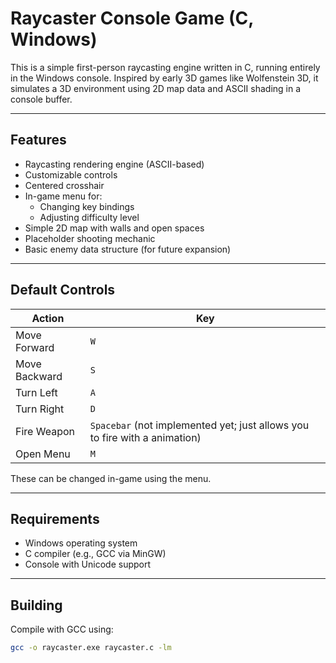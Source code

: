 # Raycaster Console Game (C, Windows)

This is a simple first-person raycasting engine written in C, running entirely in the Windows console. Inspired by early 3D games like Wolfenstein 3D, it simulates a 3D environment using 2D map data and ASCII shading in a console buffer.

---

## Features

- Raycasting rendering engine (ASCII-based)
- Customizable controls
- Centered crosshair
- In-game menu for:
  - Changing key bindings
  - Adjusting difficulty level
- Simple 2D map with walls and open spaces
- Placeholder shooting mechanic
- Basic enemy data structure (for future expansion)

---

## Default Controls

| Action        | Key       |
|---------------|-----------|
| Move Forward  | `W`       |
| Move Backward | `S`       |
| Turn Left     | `A`       |
| Turn Right    | `D`       |
| Fire Weapon   | `Spacebar` (not implemented yet; just allows you to fire with a animation) |
| Open Menu     | `M`       |

These can be changed in-game using the menu.

---

## Requirements

- Windows operating system
- C compiler (e.g., GCC via MinGW)
- Console with Unicode support

---

## Building

Compile with GCC using:

```bash
gcc -o raycaster.exe raycaster.c -lm
